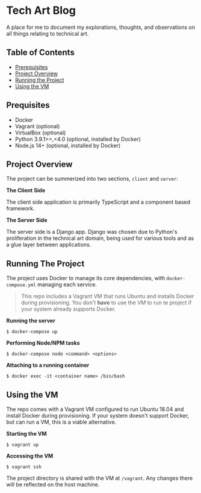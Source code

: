 # Tech Art Blog

A place for me to document my explorations, thoughts, and observations on all
things relating to technical art.


## Table of Contents

- [Prerequisites](#prerequisites)
- [Project Overview](#project_overview)
- [Running the Project](#running_the_project)
- [Using the VM](#using_the_vm)


<a name="prerequisites"></a>
## Prequisites

- Docker
- Vagrant (optional)
- VirtualBox (optional) 
- Python 3.9.1>=,<4.0 (optional, installed by Docker)
- Node.js 14+ (optional, installed by Docker)


<a name="project_overview"></a>
## Project Overview

The project can be summerized into two sections, `client` and `server`:

**The Client Side**

The client side application is primarily TypeScript and a component based
framework.

**The Server Side**

The server side is a Django app.  Django was chosen due to Python's
proliferation in the technical art domain, being used for various tools and as
a glue layer between applications.


<a name="running_the_project"></a>
## Running The Project

The project uses Docker to manage its core dependencies, with
`docker-compose.yml` managing each service.

> This repo includes a Vagrant VM that runs Ubuntu and installs Docker during
provisioning.  You don't __have__ to use the VM to run te project if your
system already supports Docker.

**Running the server**
```
$ docker-compose up
```

**Performing Node/NPM tasks**
```
$ docker-compose node <command> <options>
```

**Attaching to a running container**
```
$ docker exec -it <container name> /bin/bash
```

<a name="using_the_vm"></a>
## Using the VM

The repo comes with a Vagrant VM configured to run Ubuntu 18.04 and install
Docker during provisioning.  If your system doesn't support Docker, but can run
a VM, this is a viable alternative.

**Starting the VM**
```
$ vagrant up
```

**Accessing the VM**
```
$ vagrant ssh
```

The project directory is shared with the VM at `/vagrant`.  Any changes there
will be reflected on the host machine.